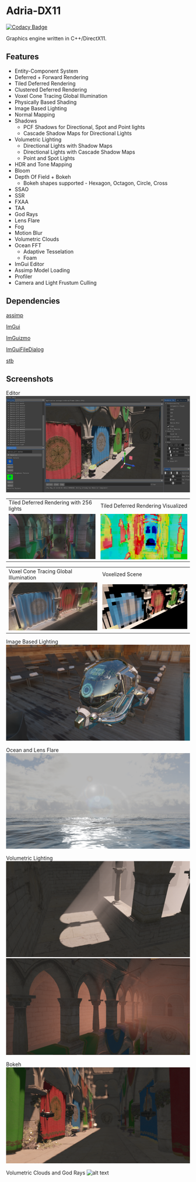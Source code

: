 # Adria-DX11

[![Codacy Badge](https://api.codacy.com/project/badge/Grade/bf57622466be45c58d5a30735d989ad4)](https://app.codacy.com/gh/mate286/Adria-DX11?utm_source=github.com&utm_medium=referral&utm_content=mate286/Adria-DX11&utm_campaign=Badge_Grade_Settings)

Graphics engine written in C++/DirectX11.

## Features
* Entity-Component System
* Deferred + Forward Rendering 
* Tiled Deferred Rendering 
* Clustered Deferred Rendering
* Voxel Cone Tracing Global Illumination
* Physically Based Shading
* Image Based Lighting
* Normal Mapping
* Shadows
    - PCF Shadows for Directional, Spot and Point lights
    - Cascade Shadow Maps for Directional Lights
* Volumetric Lighting
    - Directional Lights with Shadow Maps
    - Directional Lights with Cascade Shadow Maps
    - Point and Spot Lights 
* HDR and Tone Mapping
* Bloom
* Depth Of Field + Bokeh  
    - Bokeh shapes supported - Hexagon, Octagon, Circle, Cross
* SSAO
* SSR
* FXAA
* TAA
* God Rays
* Lens Flare
* Fog
* Motion Blur
* Volumetric Clouds
* Ocean FFT
    - Adaptive Tesselation
    - Foam
* ImGui Editor
* Assimp Model Loading
* Profiler
* Camera and Light Frustum Culling


## Dependencies
[assimp](https://github.com/assimp/assimp)

[ImGui](https://github.com/ocornut/imgui)

[ImGuizmo](https://github.com/CedricGuillemet/ImGuizmo)

[ImGuiFileDialog](https://github.com/aiekick/ImGuiFileDialog)

[stb](https://github.com/nothings/stb)

## Screenshots

Editor 
![alt text](Screenshots/editor.png "Editor")

<table>
  <tr>
    <td>Tiled Deferred Rendering with 256 lights</td>
     <td>Tiled Deferred Rendering Visualized</td>
     </tr>
  <tr>
    <td><img src="Screenshots/tiled.png"></td>
    <td><img src="Screenshots/tiled_visualization.png"></td>
  </tr>
 </table>
 
 <table>
  <tr>
     <td>Voxel Cone Tracing Global Illumination</td>
     <td>Voxelized Scene</td>
     </tr>
  <tr>
    <td><img src="Screenshots/gi.png"></td>
    <td><img src="Screenshots/gi_debug.png"></td>
  </tr>
 </table>
 
 Image Based Lighting 
![alt text](Screenshots/ibl.png "Image Based Lighting ")
 
Ocean and Lens Flare
![alt text](Screenshots/ocean_lens_flare.png "Ocean and Lens Flare")
 
 Volumetric Lighting
![alt text](Screenshots/volumetric_dir.png " Volumetric Directional Lighting")
![alt text](Screenshots/volumetric_point.png " Volumetric Point Lighting")

Bokeh
![alt text](Screenshots/bokeh.png "Bokeh")

Volumetric Clouds and God Rays
![alt text](Screenshots/clouds.gif "Clouds")




